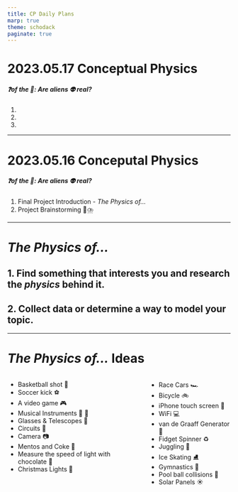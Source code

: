 ```yaml
---
title: CP Daily Plans
marp: true
theme: schodack
paginate: true
---
```


# 2023.05.17 **Conceptual Physics**

##### ❓of the 📅: Are aliens 👽 real?


1. 
2. 
3. 

---


<!---footer: ![scsd width:50](../CP%20Playground/assets/schodack.png) *Be Brave, Not Perfect*--->

# 2023.05.16 **Conceputal Physics**

##### ❓of the 📅: Are aliens 👽 real?

1. Final Project Introduction - *The Physics of...* 
2. Project Brainstorming 🧠⛈️

---

# *The Physics of...*  <!---fit--->

## 1. Find **something** that interests you and research the ***physics*** behind it. 

## 2. **Collect data** or determine a way to **model** your topic.

---

# *The Physics of...* Ideas

<div class="columns">

<div>

- Basketball shot 🏀
- Soccer kick ⚽
- A video game 🎮
- Musical Instruments 🎷 🎸
- Glasses & Telescopes 🔭
- Circuits 🔋
- Camera 📷
- Mentos and Coke 🌋
- Measure the speed of light with chocolate 🍫
- Christmas Lights 🎄

</div>

<div>

- Race Cars 🏎️
- Bicycle 🚲
- iPhone touch screen 📱
- WiFi 💻 
- van de Graaff Generator 🎇
- Fidget Spinner ♻️
- Juggling 🤹
- Ice Skating ⛸️ 
- Gymnastics 🤸
- Pool ball collisions 🎱
- Solar Panels ☀️


</div>